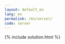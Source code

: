 ```yaml
---
layout: default_en
lang: en
permalink: /en/server/
code: server
---
```

{% include solution.html %}
